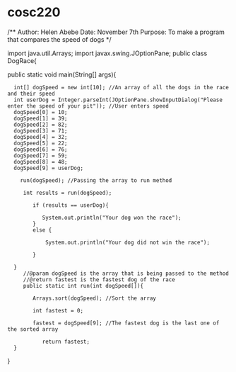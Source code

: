 # cosc220
/**
Author: Helen Abebe
Date: November 7th
Purpose: To make a program that compares the speed of dogs
*/

import java.util.Arrays;
import javax.swing.JOptionPane;
public class DogRace{

   public static void main(String[] args){
   
      int[] dogSpeed = new int[10]; //An array of all the dogs in the race and their speed
      int userDog = Integer.parseInt(JOptionPane.showInputDialog("Please enter the speed of your pit")); //User enters speed
      dogSpeed[0] = 10;
      dogSpeed[1] = 39;      
      dogSpeed[2] = 82;
      dogSpeed[3] = 71;
      dogSpeed[4] = 32;
      dogSpeed[5] = 22;
      dogSpeed[6] = 76;
      dogSpeed[7] = 59;
      dogSpeed[8] = 48;
      dogSpeed[9] = userDog; 
       
        run(dogSpeed); //Passing the array to run method
         
         int results = run(dogSpeed);
         
            if (results == userDog){
               
               System.out.println("Your dog won the race");
            }
            else { 
               
                System.out.println("Your dog did not win the race");
            
            }
         
      }
         //@param dogSpeed is the array that is being passed to the method
         //@return fastest is the fastest dog of the race
         public static int run(int dogSpeed[]){ 
         
            Arrays.sort(dogSpeed); //Sort the array
                  
            int fastest = 0;
         
            fastest = dogSpeed[9]; //The fastest dog is the last one of the sorted array
                     
               return fastest;
      }  
  
   
}
